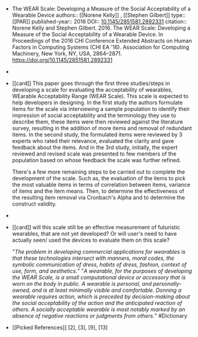 - The WEAR Scale: Developing a Measure of the Social Acceptability of a Wearable Device
  authors:: [[Norene Kelly]] , [[Stephen Gilbert]]
  type:: [[PAR]] 
  published-year:: 2016
  DOI:: [10.1145/2851581.2892331](http://dx.doi.org/10.1145/2851581.2892331) 
  citation:: Norene Kelly and Stephen Gilbert. 2016. The WEAR Scale: Developing a Measure of the Social Acceptability of a Wearable Device. In Proceedings of the 2016 CHI Conference Extended Abstracts on Human Factors in Computing Systems (CHI EA '16). Association for Computing Machinery, New York, NY, USA, 2864–2871. https://doi.org/10.1145/2851581.2892331
-
- [[card]] This paper goes through the first three studies/steps in developing a scale for evaluating the acceptability of wearables, WEarable Acceptability Range (WEAR Scale). This scale is expected to help developers in designing. In the first study the authors formulate items for the scale via interviewing a sample population to identify their impression of social acceptability and the terminology they use to describe them, these items were then reviewed against the literature survey, resulting in the addition of more items and removal of redundant items. In the second study, the formulated items were reviewed by 3 experts who rated their relevance, evaluated the clarity and gave feedback about the items. And in the 3rd study, initially, the expert reviewed and revised scale was presented to few members of the population based on whose feedback the scale was further refined. 
  
  There's a few more remaining steps to be carried out  to complete the development of the scale. Such as, the evaluation of the items to pick the most valuable items in terms of correlation between items, variance of items and the item means. Then, to determine the effectiveness of the resulting item removal via Cronbach's Alpha and to determine the construct validity.
-
- [[card]] will this scale still be an effective measurement of futuristic wearables, that are not yet developed? Or will user's need to have actually seen/ used the devices to evaluate them on this scale?
  
  "_The problem in developing commercial applications for wearables is that these technologies intersect with manners, moral codes, the symbolic communication of dress, habits of dress, fashion, context of use, form, and aesthetics._"
  "_A wearable, for the purposes of developing the WEAR Scale, is a small computational device or accessory that is worn on the body in public. A wearable is personal, and personally- owned, and is at least minimally visible and comfortable. Donning a wearable requires action, which is preceded by decision-making about the social acceptability of the action and the anticipated reaction of others.
  A socially acceptable wearable is most notably marked by an absence of negative reactions or judgments from others._" #Dictionary
- [[Picked References]] [2], [3], [9], [13]